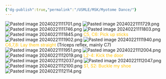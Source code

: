 ```yaml
---
{"dg-publish":true,"permalink":"/USMLE/MSK/Myotome Dance/"}
---
```


![Pasted image 20240221111701.png](/img/user/appendix/Pasted%20image%2020240221111701.png)
![Pasted image 20240221111729.png](/img/user/appendix/Pasted%20image%2020240221111729.png)
![Pasted image 20240221111746.png](/img/user/appendix/Pasted%20image%2020240221111746.png)
![Pasted image 20240221111803.png](/img/user/appendix/Pasted%20image%2020240221111803.png)
![Pasted image 20240221111845.png](/img/user/appendix/Pasted%20image%2020240221111845.png)
<font color="#ffc000">C5, C6: Pick up sticks</font>
![Pasted image 20240221111902.png](/img/user/appendix/Pasted%20image%2020240221111902.png)
![Pasted image 20240221111940.png](/img/user/appendix/Pasted%20image%2020240221111940.png)
<font color="#ffc000">C6,7,8: Lay them straight</font> (Triceps reflex, mainly C7)
![Pasted image 20240221111951.png](/img/user/appendix/Pasted%20image%2020240221111951.png)
![Pasted image 20240221112004.png](/img/user/appendix/Pasted%20image%2020240221112004.png)
![Pasted image 20240221112019.png](/img/user/appendix/Pasted%20image%2020240221112019.png)
<font color="#ffc000">L2-4: Kick the door</font>
![Pasted image 20240221112037.png](/img/user/appendix/Pasted%20image%2020240221112037.png)
![Pasted image 20240221112047.png](/img/user/appendix/Pasted%20image%2020240221112047.png)
![Pasted image 20240221112100.png](/img/user/appendix/Pasted%20image%2020240221112100.png)
<font color="#ffc000">S1, S2: Buckle my shoe</font>
![Pasted image 20240221112114.png](/img/user/appendix/Pasted%20image%2020240221112114.png)

